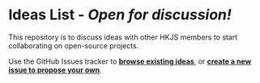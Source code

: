 # Ideas List - *Open for discussion!*
This repository is to discuss ideas with other HKJS members to start collaborating on open-source projects.

Use the GitHub Issues tracker to [**browse existing ideas**][browse], or [**create a new issue to propose your own**][create].

 [browse]: https://github.com/hongkongjs/ideas/issues
 [create]: https://github.com/hongkongjs/ideas/issues/new

